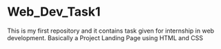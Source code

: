 # Web_Dev_Task1
This is my first repository and it contains task given for internship in web development. Basically a Project Landing Page using HTML and CSS
